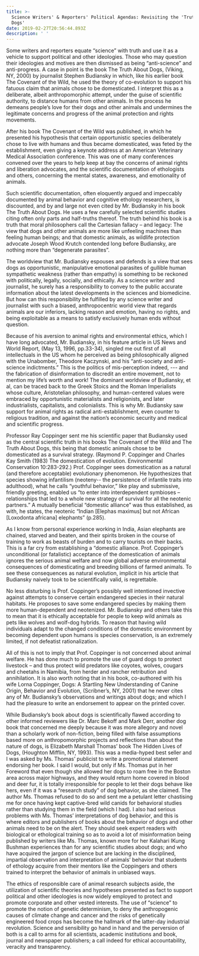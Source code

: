 ```yaml
---
title: >-
  Science Writers' & Reporters' Political Agendas: Revisiting the 'Truth About
  Dogs'
date: 2019-02-27T20:56:44.893Z
description: ' '
---
```

Some writers and reporters equate “science” with truth and use it as a vehicle to support political and other ideologies. Those who may question their ideologies and motives are then dismissed as being “anti-science” and anti-progress. A case in point is the book  The Truth About Dogs, (Viking, NY, 2000) by journalist Stephen Budiansky in which, like his earlier book The Covenant of the Wild,  he used the theory of co-evolution to support his fatuous claim that animals chose to be domesticated. I interpret this as a deliberate, albeit anthropomorphic attempt, under the guise of scientific authority, to distance humans from other animals.  In the process he demeans people’s love for their dogs and other animals and undermines the legitimate concerns and progress of the animal protection and rights movements.

 After his book The Covenant of the Wild was published, in which he presented his hypothesis that certain opportunistic species deliberately chose to live with humans and thus became domesticated, was feted by the establishment, even giving a keynote address at an American Veterinary Medical Association conference. This was one of many conferences convened over the years to help keep at bay the concerns of animal rights and liberation advocates, and the scientific documentation of ethologists and others, concerning the mental states, awareness, and emotionality of animals.

Such scientific documentation, often eloquently argued and impeccably documented by animal behavior and cognitive ethology researchers, is discounted, and by and large not even cited by Mr. Budiansky in his book The Truth About Dogs. He uses a few carefully selected scientific studies citing often only parts and half-truths thereof. The truth behind his book is a truth that moral philosophers call the Cartesian fallacy – and legacy: The view that dogs and other animals are more like unfeeling machines than feeling human beings; and that domestic animals, as wildlife protection advocate Joseph Wood Krutch contended long before Budiansky, are nothing more than “degenerate parasites”.

The worldview that Mr. Budiansky espouses and defends is a view that sees dogs as opportunistic, manipulative emotional parasites of gullible human sympathetic weakness (rather than empathy) is something to be reckoned with politically, legally, socially, and ethically. As a science writer and journalist, he surely has a responsibility to convey to the public accurate information about the latest developments in the sciences and biomedicine. But how can this responsibility be fulfilled by any science writer and journalist with such a biased, anthropocentric world view that regards animals are our inferiors, lacking reason and emotion, having no rights, and being exploitable as a means to satisfy exclusively human ends without question.

Because of  his aversion to animal rights and environmental ethics, which I have long advocated, Mr. Budiansky, in his feature article in US News and World Report, (May 13, 1996, pp.33-34), singled me out first of all intellectuals in the US whom he perceived as being philosophically aligned with the Unabomber, Theodore Kaczynski, and his “anti-society and anti-science indictments.” This is the politics of mis-perception indeed, --- and the fabrication of disinformation to discredit an entire movement, not to mention my life’s worth and work!  The dominant worldview of Budiansky, et al, can be traced back to the Greek Stoics and the Roman Imperialists whose culture, Aristotelian philosophy, and human-centered values were embraced by opportunistic materialists and religionists, and later industrialists, capitalists, and colonialists. This is why Mr. Budiansky saw support for animal rights as radical anti-establishment, even counter to religious tradition, and against the nation’s economic security and medical and scientific progress.

Professor Ray Coppinger sent me his scientific paper that Budiansky used as the central scientific truth in his books The Covenant of the Wild and The Truth About Dogs, this being that domestic animals chose to be domesticated as a survival strategy. (Raymond P. Coppinger and Charles Kay Smith (1983) The domestication of evolution. Environmental Conservation 10:283-292.)  Prof. Coppinger sees domestication as a natural (and therefore acceptable) evolutionary phenomenon. He hypothesizes that species showing infantilism (neoteny-- the persistence of infantile traits into adulthood), what he calls “youthful behavior,” like play and submissive, friendly greeting, enabled us “to enter into interdependent symbioses – relationships that led to a whole new strategy of survival for all the neotenic partners.” A mutually beneficial “domestic alliance” was thus established, as with, he states, the neotenic “Indian \[Elephas maximus] but not African \[Loxodonta africana] elephants” (p.285).

As I know from personal experience working in India, Asian elephants are chained, starved and beaten, and their spirits broken in the course of training to work as beasts of burden and to carry tourists on their backs. This is a far cry from establishing a “domestic alliance. Prof. Coppinger’s unconditional (or fatalistic) acceptance of the domestication of animals ignores the serious animal welfare and now global adverse environmental consequences of domesticating and breeding billions of farmed animals. To see these consequences as natural evolution, implicit in his article that Budiansky naively took to be scientifically valid, is regrettable.

 No less disturbing is Prof. Coppinger’s possibly well intentioned invective against attempts to conserve certain endangered species in their natural habitats. He proposes to save some endangered species by making them more human-dependent and neotenized. Mr. Budiansky and others take this to mean that it is ethically acceptable for people to keep wild animals as pets like wolves and wolf-dog hybrids. To reason that having wild individuals adapt to the changed conditions of the domestic environment by becoming dependent upon humans is species conservation, is an extremely limited, if not defeatist rationalization.

All of this is not to imply that Prof. Coppinger is not concerned about animal welfare. He has done much to promote the use of guard dogs to protect livestock – and thus protect wild predators like coyotes, wolves, cougars and cheetahs in Namibia, from herder and rancher retribution and annihilation. It is also worth noting that in his book, co-authored with his wife Lorna Coppinger,  Dogs: A Startling New Understanding of Canine Origin, Behavior and Evolution, (Scribner’s, NY, 2001) that he never cites any of Mr. Budiansky’s observations and writings about dogs; and which I had the pleasure to write an endorsement to appear on the printed cover.

While Budiansky’s book about dogs is scientifically flawed according to other informed reviewers like Dr. Marc Bekoff and Mark Derr, another dog book that concerned me deeply because it was more allegory and novel than a scholarly work of non-fiction, being filled with false assumptions based more on anthropomorphic projects and reflections than about the nature of dogs, is Elizabeth Marshall Thomas’ book The Hidden Lives of Dogs, (Houghton Mifflin, NY, 1993). This was a media-hyped best seller and I was asked by Ms. Thomas’ publicist to write a promotional statement endorsing her book.  I said I would, but only if Ms. Thomas put in her Foreword that even though she allowed her dogs to roam free in the Boston area across major highways, and they would return home covered in blood and deer fur, it is totally irresponsible for people to let their dogs behave like hers, even if it was a “research study” of dog behavior, as she claimed. The author Ms. Thomas refused to do so and sent me a petulant letter chastising me for once having kept captive-bred wild canids for behavioral studies rather than studying them in the field (which I had).  I also had serious problems with Ms. Thomas’ interpretations of dog behavior, and this is where editors and publishers of books about the behavior of dogs and other animals need to be on the alert. They should seek expert readers with biological or ethological training so as to avoid a lot of misinformation being published by writers like Ms. Thomas, known more for her Kalahari IKung Bushman experiences than for any scientific studies about dogs; and who have acquired the jargon of science but are lacking in the disciplined, impartial observation and interpretation of animals’ behavior that students of ethology acquire from their mentors like the Coppingers and others trained to interpret the behavior of animals in unbiased ways.

The ethics of responsible care of animal research subjects aside, the utilization of scientific theories and hypotheses presented as fact to support political and other ideologies is now widely employed to protect and promote corporate and other vested interests. The use of “science” to promote the notion of genetic determinism, to deny the anthropogenic causes of climate change and cancer and the risks of genetically engineered food crops has become the hallmark of the latter-day industrial revolution. Science and sensibility go hand in hand and the perversion of both is a call to arms for all scientists, academic institutions and book, journal and newspaper publishers; a call indeed for ethical accountability, veracity and transparency.
